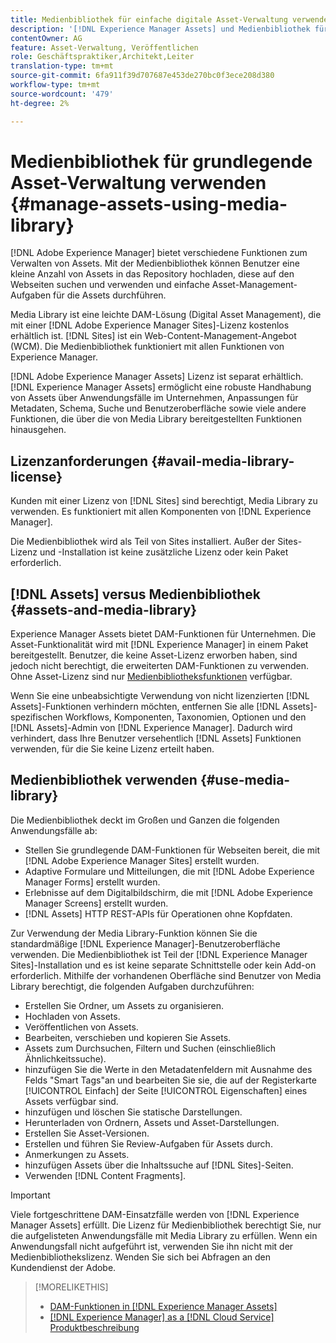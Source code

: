 ```yaml
---
title: Medienbibliothek für einfache digitale Asset-Verwaltung verwenden
description: '[!DNL Experience Manager Assets] und Medienbibliothek für die Asset-Verwaltung.'
contentOwner: AG
feature: Asset-Verwaltung, Veröffentlichen
role: Geschäftspraktiker,Architekt,Leiter
translation-type: tm+mt
source-git-commit: 6fa911f39d707687e453de270bc0f3ece208d380
workflow-type: tm+mt
source-wordcount: '479'
ht-degree: 2%

---
```



<!--

Define Media Lib
Define req for it
Define use cases
Define what is not included

-->

# Medienbibliothek für grundlegende Asset-Verwaltung verwenden {#manage-assets-using-media-library}

[!DNL Adobe Experience Manager] bietet verschiedene Funktionen zum Verwalten von Assets. Mit der Medienbibliothek können Benutzer eine kleine Anzahl von Assets in das Repository hochladen, diese auf den Webseiten suchen und verwenden und einfache Asset-Management-Aufgaben für die Assets durchführen.

Media Library ist eine leichte DAM-Lösung (Digital Asset Management), die mit einer [!DNL Adobe Experience Manager Sites]-Lizenz kostenlos erhältlich ist. [!DNL Sites] ist ein Web-Content-Management-Angebot (WCM). Die Medienbibliothek funktioniert mit allen Funktionen von Experience Manager.

[!DNL Adobe Experience Manager Assets] Lizenz ist separat erhältlich. [!DNL Experience Manager Assets] ermöglicht eine robuste Handhabung von Assets über Anwendungsfälle im Unternehmen, Anpassungen für Metadaten, Schema, Suche und Benutzeroberfläche sowie viele andere Funktionen, die über die von Media Library bereitgestellten Funktionen hinausgehen.

## Lizenzanforderungen {#avail-media-library-license}

Kunden mit einer Lizenz von [!DNL Sites] sind berechtigt, Media Library zu verwenden. Es funktioniert mit allen Komponenten von [!DNL Experience Manager].

Die Medienbibliothek wird als Teil von Sites installiert. Außer der Sites-Lizenz und -Installation ist keine zusätzliche Lizenz oder kein Paket erforderlich.

## [!DNL Assets] versus Medienbibliothek  {#assets-and-media-library}

Experience Manager Assets bietet DAM-Funktionen für Unternehmen. Die Asset-Funktionalität wird mit [!DNL Experience Manager] in einem Paket bereitgestellt. Benutzer, die keine Asset-Lizenz erworben haben, sind jedoch nicht berechtigt, die erweiterten DAM-Funktionen zu verwenden. Ohne Asset-Lizenz sind nur [Medienbibliotheksfunktionen](#use-media-library) verfügbar.

Wenn Sie eine unbeabsichtigte Verwendung von nicht lizenzierten [!DNL Assets]-Funktionen verhindern möchten, entfernen Sie alle [!DNL Assets]-spezifischen Workflows, Komponenten, Taxonomien, Optionen und den [!DNL Assets]-Admin von [!DNL Experience Manager]. Dadurch wird verhindert, dass Ihre Benutzer versehentlich [!DNL Assets] Funktionen verwenden, für die Sie keine Lizenz erteilt haben.

## Medienbibliothek verwenden {#use-media-library}

Die Medienbibliothek deckt im Großen und Ganzen die folgenden Anwendungsfälle ab:

* Stellen Sie grundlegende DAM-Funktionen für Webseiten bereit, die mit [!DNL Adobe Experience Manager Sites] erstellt wurden.
* Adaptive Formulare und Mitteilungen, die mit [!DNL Adobe Experience Manager Forms] erstellt wurden.
* Erlebnisse auf dem Digitalbildschirm, die mit [!DNL Adobe Experience Manager Screens] erstellt wurden.
* [!DNL Assets] HTTP REST-APIs für Operationen ohne Kopfdaten.

<!-- TBD: Remove this after confirmation. May need to merge this list with the list provided by PMs.

* Basic metadata properties
* Tag management
* Version control
* Static renditions
* Projects, tasks, workflow authoring
* Activity stream (timeline)
* Query Builder (API)
* Marketing Cloud integration
* User interface customization and extension
* Comments and annotation
-->

Zur Verwendung der Media Library-Funktion können Sie die standardmäßige [!DNL Experience Manager]-Benutzeroberfläche verwenden. Die Medienbibliothek ist Teil der [!DNL Experience Manager Sites]-Installation und es ist keine separate Schnittstelle oder kein Add-on erforderlich. Mithilfe der vorhandenen Oberfläche sind Benutzer von Media Library berechtigt, die folgenden Aufgaben durchzuführen:

* Erstellen Sie Ordner, um Assets zu organisieren.
* Hochladen von Assets.
* Veröffentlichen von Assets.
* Bearbeiten, verschieben und kopieren Sie Assets.
* Assets zum Durchsuchen, Filtern und Suchen (einschließlich Ähnlichkeitssuche).
* hinzufügen Sie die Werte in den Metadatenfeldern mit Ausnahme des Felds &quot;Smart Tags&quot;an und bearbeiten Sie sie, die auf der Registerkarte [!UICONTROL Einfach] der Seite [!UICONTROL Eigenschaften] eines Assets verfügbar sind.
* hinzufügen und löschen Sie statische Darstellungen.
* Herunterladen von Ordnern, Assets und Asset-Darstellungen.
* Erstellen Sie Asset-Versionen.
* Erstellen und führen Sie Review-Aufgaben für Assets durch.
* Anmerkungen zu Assets.
* hinzufügen Assets über die Inhaltssuche auf [!DNL Sites]-Seiten.
* Verwenden [!DNL Content Fragments].

<!-- TBD: Define exactly which basic Assets workflow are available for use with Media Library?
-->

>[!IMPORTANT]
>
>Viele fortgeschrittene DAM-Einsatzfälle werden von [!DNL Experience Manager Assets] erfüllt. Die Lizenz für Medienbibliothek berechtigt Sie, nur die aufgelisteten Anwendungsfälle mit Media Library zu erfüllen. Wenn ein Anwendungsfall nicht aufgeführt ist, verwenden Sie ihn nicht mit der Medienbibliothekslizenz. Wenden Sie sich bei Abfragen an den Kundendienst der Adobe.

<!-- TBD: Add a CTA - how to contact Adobe for queries. -->

>[!MORELIKETHIS]
>
>* [DAM-Funktionen in [!DNL Experience Manager Assets]](https://experienceleague.adobe.com/docs/experience-manager-cloud-service/assets/home.html?lang=de)
>* [[!DNL Experience Manager] as a [!DNL Cloud Service] Produktbeschreibung](https://helpx.adobe.com/legal/product-descriptions/adobe-experience-manager-cloud-service.html)

